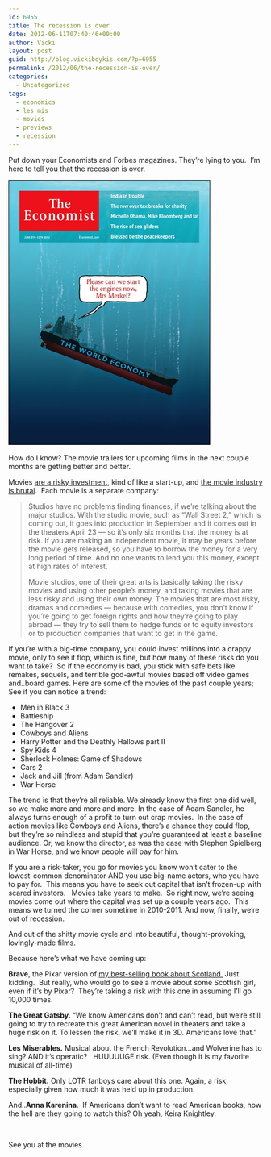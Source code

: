 ```yaml
---
id: 6955
title: The recession is over
date: 2012-06-11T07:40:46+00:00
author: Vicki
layout: post
guid: http://blog.vickiboykis.com/?p=6955
permalink: /2012/06/the-recession-is-over/
categories:
  - Uncategorized
tags:
  - economics
  - les mis
  - movies
  - previews
  - recession
---
```

Put down your Economists and Forbes magazines. They&#8217;re lying to you.  I&#8217;m here to tell you that the recession is over.

[<img class="aligncenter size-full wp-image-6961" title="20120609_cna400" src="https://raw.githubusercontent.com/veekaybee/wlb/gh-pages/assets/images/2012/06/20120609_cna400.jpg" alt="" width="400" height="526" />](https://raw.githubusercontent.com/veekaybee/wlb/gh-pages/assets/images/2012/06/20120609_cna400.jpg)

How do I know? The movie trailers for upcoming films in the next couple months are getting better and better.

Movies <a href="http://johnaugust.com/2011/how-movie-money-works" target="_blank">are a risky investment</a>, kind of like a start-up, and <a href="http://www.marketplace.org/topics/life/big-book/money-behind-making-movies" target="_blank">the movie industry is brutal</a>.  Each movie is a separate company:

> Studios have no problems finding finances, if we&#8217;re talking about the major studios. With the studio movie, such as &#8220;Wall Street 2,&#8221; which is coming out, it goes into production in September and it comes out in the theaters April 23 &#8212; so it&#8217;s only six months that the money is at risk. If you are making an independent movie, it may be years before the movie gets released, so you have to borrow the money for a very long period of time. And no one wants to lend you this money, except at high rates of interest.
> 
> Movie studios, one of their great arts is basically taking the risky movies and using other people&#8217;s money, and taking movies that are less risky and using their own money. The movies that are most risky, dramas and comedies &#8212; because with comedies, you don&#8217;t know if you&#8217;re going to get foreign rights and how they&#8217;re going to play abroad &#8212; they try to sell them to hedge funds or to equity investors or to production companies that want to get in the game.

<div>
</div>

If you&#8217;re with a big-time company, you could invest millions into a crappy movie, only to see it flop, which is fine, but how many of these risks do you want to take?  So if the economy is bad, you stick with safe bets like remakes, sequels, and terrible god-awful movies based off video games and..board games. Here are some of the movies of the past couple years; See if you can notice a trend:

  * Men in Black 3
  * Battleship
  * The Hangover 2
  * Cowboys and Aliens
  * Harry Potter and the Deathly Hallows part II
  * Spy Kids 4
  * Sherlock Holmes: Game of Shadows
  * Cars 2
  * Jack and Jill (from Adam Sandler)
  * War Horse

<div>
  The trend is that they&#8217;re all reliable. We already know the first one did well, so we make more and more and more. In the case of Adam Sandler, he always turns enough of a profit to turn out crap movies.  In the case of action movies like Cowboys and Aliens, there&#8217;s a chance they could flop, but they&#8217;re so mindless and stupid that you&#8217;re guaranteed at least a baseline audience. Or, we know the director, as was the case with Stephen Spielberg in War Horse, and we know people will pay for him.
</div>

If you are a risk-taker, you go for movies you know won&#8217;t cater to the lowest-common denominator AND you use big-name actors, who you have to pay for.  This means you have to seek out capital that isn&#8217;t frozen-up with scared investors.   Movies take years to make.  So right now, we&#8217;re seeing movies come out where the capital was set up a couple years ago.  This means we turned the corner sometime in 2010-2011. And now, finally, we&#8217;re out of recession.

And out of the shitty movie cycle and into beautiful, thought-provoking, lovingly-made films.

Because here&#8217;s what we have coming up:

**Brave**, the Pixar version of <a href="http://ebook.vickiboykis.com" target="_blank">my best-selling book about Scotland.</a> Just kidding.  But really, who would go to see a movie about some Scottish girl, even if it&#8217;s by Pixar?  They&#8217;re taking a risk with this one in assuming I&#8217;ll go 10,000 times.



**The Great Gatsby.** &#8220;We know Americans don&#8217;t and can&#8217;t read, but we&#8217;re still going to try to recreate this great American novel in theaters and take a huge risk on it. To lessen the risk, we&#8217;ll make it in 3D. Americans love that.&#8221;



**Les Miserables.** Musical about the French Revolution&#8230;and Wolverine has to sing? AND it&#8217;s operatic?   HUUUUUGE risk. (Even though it is my favorite musical of all-time)



**The Hobbit.** Only LOTR fanboys care about this one. Again, a risk, especially given how much it was held up in production.



And..**Anna Karenina**.  If Americans don&#8217;t want to read American books, how the hell are they going to watch this? Oh yeah, Keira Knightley.



&nbsp;

See you at the movies.